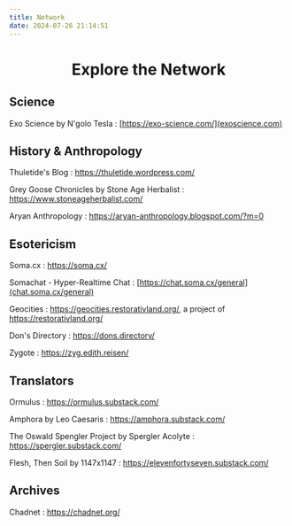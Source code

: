 ```yaml
---
title: Network
date: 2024-07-26 21:14:51
---
```


<center><h1> Explore the Network </h1></center>

## Science

Exo Science by N'golo Tesla : [https://exo-science.com/](exoscience.com)


## History & Anthropology

Thuletide's Blog : https://thuletide.wordpress.com/

Grey Goose Chronicles by Stone Age Herbalist : https://www.stoneageherbalist.com/

Aryan Anthropology : https://aryan-anthropology.blogspot.com/?m=0


## Esotericism

Soma.cx : https://soma.cx/

Somachat - Hyper-Realtime Chat : [https://chat.soma.cx/general](chat.soma.cx/general)

Geocities : https://geocities.restorativland.org/, a project of https://restorativland.org/

Don's Directory : https://dons.directory/

Zygote : https://zyg.edith.reisen/


## Translators

Ormulus : https://ormulus.substack.com/

Amphora by Leo Caesaris : https://amphora.substack.com/

The Oswald Spengler Project by Spergler Acolyte : https://spergler.substack.com/

Flesh, Then Soil by 1147x1147 : https://elevenfortyseven.substack.com/


## Archives

Chadnet : https://chadnet.org/